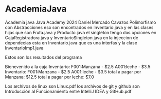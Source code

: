 # AcademiaJava
Academia java
Java Academy 2024 Daniel Mercado Cavazos
Polimorfismo con Abstracciones eso son encontrados en Inventario.java y en las clases hijas que son Fruta.java y Producto.java
el singleton tengo dos opciones en CajaRegistradora.java y InventarioSingleton.java
en la injeccion de dependecias esta en Inventario.java que es una interfas y la clase InventarioImp1.java  

Estos son los resultados del programa

Bienevenido a la caja
Inventario: 
F001:Manzana - $2.5
A001:leche - $3.5
Inventario: 
F001:Manzana - $2.5
A001:leche - $3.5
total a pagar por Manzana: $12.5
total a pagar por leche: $7.0




Los archivos de linux son Linux.pdf
los archivos de git y github son Introducción al Funcionamiento entre IntelliJ IDEA y GitHub.pdf
